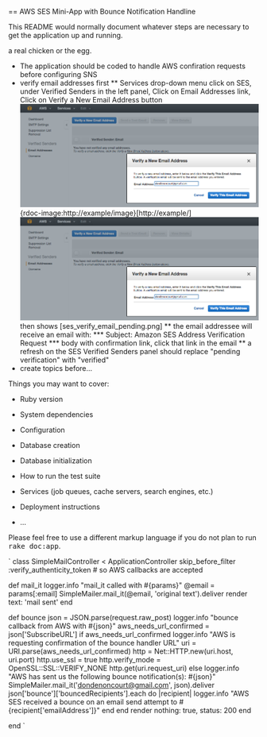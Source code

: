 == AWS SES Mini-App with Bounce Notification Handline

This README would normally document whatever steps are necessary to get the
application up and running.

a real chicken or the egg.

* The application should be coded to handle AWS confiration requests before configuring SNS
* verify email addresses first
** Services drop-down menu click on SES, under Verified Senders in the left panel, Click on Email Addresses link, Click on Verify a New Email Address button 
![Alt text](public/images/ses_verify_email.png)
{rdoc-image:http://example/image}[http://example/]
![Alt text](/public/images/ses_verify_email.png?raw=true "Optional Title")
then shows [ses_verify_email_pending.png]
** the email addressee will receive an email with:
*** Subject: Amazon SES Address Verification Request
*** body with confirmation link, click that link in the email
** a refresh on the SES Verified Senders panel should replace "pending verification" with "verified"
* create topics before...

Things you may want to cover:

* Ruby version

* System dependencies

* Configuration

* Database creation

* Database initialization

* How to run the test suite

* Services (job queues, cache servers, search engines, etc.)

* Deployment instructions

* ...


Please feel free to use a different markup language if you do not plan to run
<tt>rake doc:app</tt>.


`
class SimpleMailController < ApplicationController
  skip_before_filter :verify_authenticity_token # so AWS callbacks are accepted

  def mail_it
    logger.info "mail_it called with #{params}"
    @email = params[:email]
    SimpleMailer.mail_it(@email, 'original text').deliver
    render text: 'mail sent'
  end

  def bounce
    json = JSON.parse(request.raw_post)
    logger.info "bounce callback from AWS with #{json}"
    aws_needs_url_confirmed = json['SubscribeURL']
    if aws_needs_url_confirmed
      logger.info "AWS is requesting confirmation of the bounce handler URL"
      uri = URI.parse(aws_needs_url_confirmed)
      http = Net::HTTP.new(uri.host, uri.port)
      http.use_ssl = true
      http.verify_mode = OpenSSL::SSL::VERIFY_NONE
      http.get(uri.request_uri)
    else
      logger.info "AWS has sent us the following bounce notification(s): #{json}"
      SimpleMailer.mail_it('dondenoncourt@gmail.com', json).deliver
      json['bounce']['bouncedRecipients'].each do |recipient|
        logger.info "AWS SES received a bounce on an email send attempt to #{recipient['emailAddress']}"
      end
    end
    render nothing: true, status: 200
  end

end
`
